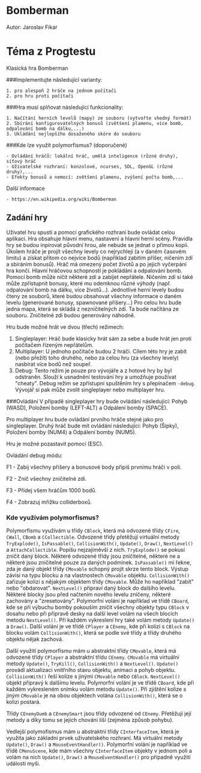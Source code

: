 # Bomberman
Autor: Jaroslav Fikar

# Téma z Progtestu

Klasická hra Bomberman

###Implementujte následující varianty:

    1. pro alespoň 2 hráče na jednom počítači
    2. pro hru proti počítači
###Hra musí splňovat následující funkcionality:

    1. Načítání herních levelů (mapy) ze souboru (vytvořte vhodný formát)
    2. Sbírání konfigurovatelných bonusů (zvětšení plamenu, více bomb, odpalování bomb na dálku,...)
    3. Ukládání nejlepšího dosaženého skóre do souboru
###Kde lze využít polymorfismus? (doporučené)

    - Ovládání hráčů: lokální hráč, umělá inteligence (různé druhy), síťový hráč
    - Uživatelské rozhraní: konzolové, ncurses, SDL, OpenGL (různé druhy),...
    - Efekty bonusů a nemocí: zvětšení plamenu, zvýšení počtu bomb,...
Další informace

    - https://en.wikipedia.org/wiki/Bomberman

## Zadání hry
Uživatel hru spustí a pomocí grafického rozhraní bude ovládat celou aplikaci.
Hra obsahuje hlavní menu, nastavení a hlavní herní scény.
Pravidla hry se budou inpirovat původní hrou, ale nebude se jednat o přímou kopii.
Úkolem hráče je projít všechny levely co nejrychleji (a v daném časovém limitu) a získat přitom 
co nejvíce bodů (například zabitím příšer, ničením zdí a sbíráním bonusů). 
Hráč má omezený počet životů a po jejich vyčerpání hra končí.
Hlavní hráčovou schopností je pokládání a odpalování bomb. Pomocí bomb může ničit některé zdi 
a zabíjet nepřátele.
Ničením zdí si také může zpřístupnit bonusy, které mu odemknou různé výhody (např. odpalování bomb 
na dálku, více životů...).
Jednotlivé herní levely budou čteny ze souborů, které budou obsahovat všechny informace o daném levelu 
(generované bonusy, spawnované příšery...) 
Pro celou hru bude jedna mapa, která se skládá z nezničitelných zdí. Ta bude načítána ze souboru. 
Zničitelné zdi budou generovány náhodně.

Hru bude možné hrát ve dvou (třech) režimech:
   1. Singleplayer: Hráč bude klasicky hrát sám za sebe a bude hrát jen proti počítačem řízeným nepřátelům.
   2. Multiplayer: U jednoho počítače budou 2 hráči. Cílem této hry je zabít (nebo přežít) toho druhého, nebo za celou hru 
   (za všechny levely) nasbírat více bodů než soupeř.
   3. Debug: Tento režim je pouze pro vývojáře a z hotové hry by byl odstraněn. 
   Slouží k usnadnění testování hry a umožňuje používat "cheaty". Debug režim se zpřístupní spuštěním hry s přepínačem `-debug`. 
   Vývojář si pak může zvolit singleplayer nebo multiplayer hru.
   
###Ovládání
V případě singleplayer hry bude ovládání následující: Pohyb (WASD), Položení bomby (LEFT-ALT) a Odpálení bomby (SPACE).

Pro multiplayer hru bude ovládání prvního hráče stejné jako pro singleplayer. 
Druhý hráč bude mít ovládání následující: Pohyb (Šipky), Položení bomby (NUM4) a Odpálení bomby (NUM5).

Hru je možné pozastavit pomocí (ESC).

Ovládání debug módu:

F1 - Zabij všechny příšery a bonusové body připiš prvnímu hráči v poli.

F2 - Znič všechny zničitelné zdi.

F3 - Přidej všem hráčům 1000 bodů.

F4 - Zobrazuj mřížku colliderboxů.

### Kde využívám polymorfismus?
Polymorfismu využívám u třídy `CBlock`, která má odvozené třídy `CFire`, `CWall`, `CBomb` a `CCollectible`. 
Odvozené třídy přetěžují virtuální metody `TryExplode()`, `IsPassable()`, `CollisionWith()`, `Update()`, `Draw()`, `NextLevel()` a `AttachCollectible`.
Popíšu nejzajíměvší z nich. `TryExplode()` se pokusí zničit daný block. Některé odvozené třídy jsou zničitelné, některé ne a některé jsou zničitelné pouze za daných podmínek.
`IsPassable()` mi řekne, zda je daný objekt třídy `CMovable` schopný projít skrze tento block. Výstup závisí na typu blocku a na vlastnostech `CMovable` objektu.
`CollisionWith()` zařizuje kolizi s nějakým objektem třídy `CMovable`. Může ho například "zabít" nebo "obdarovat".
`NextLevel()` připraví daný block do dalšího levelu. Některé blocky jsou před načtením nového levelu zničeny, některé zachovány a "zresetovány".
Polymorfní volání je například ve třídě `CBoard`, kde se při výbuchu bomby pokouším zničit všechny objekty typu `CBlock` v dosahu 
nebo při přípravě desky na další level volám na všech blocích metodu `NextLevel()`. Při každém vykreslení hry také volám metody `Update()` a `Draw()`.
Další volání je ve třídě `CPlayer` a `CEnemy`, kde při kolizi s `CBlock` na blocku volám `CollisionWith()`, která se podle své třídy a třídy druhého objektu nějak zachová.

Další využití polymorfismu mám u abstraktní třídy `CMovable`, která má odvozené třídy `CPlayer` a abstraktní třídu `CEnemy`.
`CMovable` má virtuální metody `Update()`, `TryKill()`, `CollisionWith()` a `NextLevel()`.
`Update()` provádí aktualizaci vnitřního stavu objektu, animaci a pohyb objektu. `CollisionWith()` řeší kolize s jinými `CMovable` nebo `CBlock`.
`NextLevel()` objekt připravý k dalšímu levelu. 
Polymorfní volání je ve třídě `CBoard`, kde při každém vykresleném snímku volám metodu `Update()`. Při zjištění kolize 
s jiným `CMovable` je na obou objektech volána `CollisionWith()`, která se o kolizi postará.

Třídy `CEnemyDumb` a `CEnemySmart` jsou třídy odvozené od `CEnemy`. Přetěžují její metody a díky tomu se jejich chování liší (zejména způsob pohybu).

Vedlejší polymofismus mám u abstraktní třídy `CInterfaceItem`, která je využita jako základní prvek uživatelského rozhraní.
Má virtuální metody `Update()`, `Draw()` a `MouseEventHandler()`. 
Polymorfní volání je například ve třídě `CMenuScene`, kde mám všechny `CInterfaceItem` objekty v jednom poli a volám na nich `Update()`,
`Draw()` a `MouseEventHandler()` pro případně využití událostí myši. 
